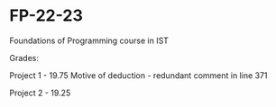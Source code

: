 # FP-22-23
Foundations of Programming course in IST


Grades:

Project 1 - 19.75
Motive of deduction - redundant comment in line 371

Project 2 - 19.25
